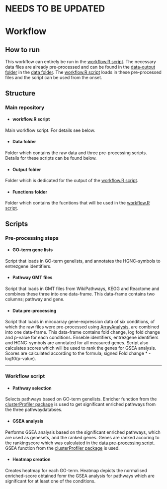 
# NEEDS TO BE UPDATED

# Workflow

## How to run
This workflow can entirely be run in the [workflow.R script](https://github.com/laurent2207/TiO2-scripts/blob/master/workflow.R). The necessary data files are already pre-processed and can be found in the [data-output folder](https://github.com/laurent2207/TiO2-scripts/tree/master/data/data-output) in the [data folder](https://github.com/laurent2207/TiO2-scripts/tree/master/data). The [workflow.R script](https://github.com/laurent2207/TiO2-scripts/blob/master/workflow.R) loads in these pre-processed files and the script can be used from the onset.  

## Structure

### Main repository
* #### workflow.R script
Main workflow script. For details see below.

* #### Data folder
Folder which contains the raw data and three pre-processing scripts. Details for these scripts can be found below. 

* #### Output folder
Folder which is dedicated for the output of the [workflow.R script](https://github.com/laurent2207/TiO2-scripts/blob/master/workflow.R).

* #### Functions folder
Folder which contains the fucntions that will be used in the [workflow.R script](https://github.com/laurent2207/TiO2-scripts/blob/master/workflow.R).

## Scripts

### Pre-processing steps
* #### GO-term gene lists
Script that loads in GO-term genelists, and annotates the HGNC-symbols to entrezgene identifiers.

* #### Pathway GMT files
Script that loads in GMT files from WikiPathways, KEGG and Reactome and combines these three into one data-frame. This data-frame contains two columns; pathway and gene.

* #### Data pre-processing
Script that loads in mircoarray gene-expression data of six conditions, of which the raw files were pre-processed using [ArrayAnalysis](arrayanalysis.org), are combined into one data-frame. This data-frame contains fold change, log fold change and p-value for each conditions. Enseble identifiers, entrezgene identifiers and HGNC-symbols are annotated for all measured genes. 
Script also calculates scores which will be used to rank the genes for GSEA analysis. Scores are calculated according to the formula; signed Fold change * -log10(p-value).

----

### Workflow script
* #### Pathway selection
Selects pathways based on GO-term genelists. Enricher function from the [clusterProfiler package](https://bioconductor.org/packages/release/bioc/html/clusterProfiler.html) is used to get significant enriched pathways from the three pathwaydatabses. 

* #### GSEA analysis
Performs GSEA analysis based on the significant enriched pathways, which are used as genesets, and the ranked genes. Genes are ranked accoring to the rankingscore which was calculated in the [data pre-processing script](https://github.com/laurent2207/TiO2-scripts/blob/master/data/data_pre_processing.R). GSEA function from the [clusterProfiler package](https://bioconductor.org/packages/release/bioc/html/clusterProfiler.html) is used.

* #### Heatmap creation
Creates heatmap for each GO-term. Heatmap depicts the normalised enriched-score obtained fomr the GSEA analysis for pathways which are significant for at least one of the conditions. 
